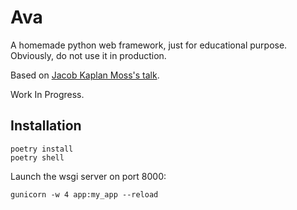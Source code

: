 # Ava

A homemade python web framework, just for educational purpose. Obviously, do not use it in production.

Based on [Jacob Kaplan Moss's talk](https://www.youtube.com/watch?v=7kwnjoAJ2HQ).

Work In Progress.

## Installation

```
poetry install
poetry shell
```

Launch the wsgi server on port 8000:

```
gunicorn -w 4 app:my_app --reload
```
